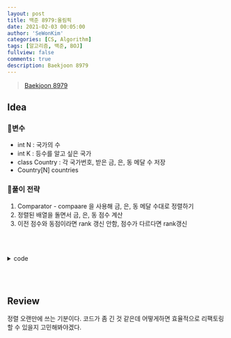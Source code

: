```yaml
---
layout: post
title: 백준 8979:올림픽
date: 2021-02-03 00:05:00
author: 'SeWonKim'
categories: [CS, Algorithm]
tags: [알고리즘, 백준, BOJ]
fullview: false
comments: true
description: Baekjoon 8979
---
```


> [Baekjoon 8979](https://www.acmicpc.net/problem/8979)

## Idea

### 🥚변수

- int N : 국가의 수
- int K : 등수를 알고 싶은 국가
- class Country : 각 국가번호, 받은 금, 은, 동 메달 수 저장
- Country[N] countries 
  
### 🍳풀이 전략

1. Comparator - compaare 을 사용해 금, 은, 동 메달 수대로 정렬하기
2. 정렬된 배열을 돌면서 금, 은, 동 점수 계산
3. 이전 점수와 동점이라면 rank 갱신 안함, 점수가 다르다면 rank갱신

&nbsp;  
&nbsp;


<details>
<summary>code</summary>
<div markdown="1">

```java

import java.io.*;
import java.util.*;

public class BOJ8979_올림픽 {
    public static class Country {
        int num, gold, silver, bronze;

        public Country(int num, int gold, int silver, int bronze) {
            this.num = num;
            this.gold = gold;
            this.silver = silver;
            this.bronze = bronze;
        }
    }
    public static void main(String[] args) throws Exception {
        BufferedReader br = new BufferedReader(new InputStreamReader(System.in));
        StringTokenizer st = new StringTokenizer(br.readLine(), " ");
        int N = Integer.parseInt(st.nextToken());
        int K = Integer.parseInt(st.nextToken());
        Country[] countries = new Country[N];

        for (int i = 0; i < N; i++) {
            st = new StringTokenizer(br.readLine(), " ");
            int num = Integer.parseInt(st.nextToken());
            int gold = Integer.parseInt(st.nextToken());
            int silver = Integer.parseInt(st.nextToken());
            int bronze = Integer.parseInt(st.nextToken());
            countries[i] = new Country(num, gold, silver, bronze);
        }

        Arrays.sort(countries, new Comparator<Country>() {
            @Override
            public int compare(Country o1, Country o2) {
                if(o1.gold == o2.gold) {
                    if(o1.silver == o2.silver) {
                        return o2.bronze - o1.bronze;
                    }
                    return o2.silver - o1.silver;
                }
                return o2.gold - o1.gold;
            }
        });

        int rank = 0;
        int count = 0;
        int score = -1;
        for (int i = 0; i < N; i++) {
            count++;

            int tmp = (countries[i].gold * 3) + (countries[i].silver * 2) + (countries[i].bronze);
            if(score != tmp) {
                rank = count;
                score = tmp;
            }

            if(countries[i].num == K) {
                System.out.println(rank);
                break;
            }
        }
    }
}

```

</div>
</details>

&nbsp;  
&nbsp;

## Review

정렬 오랜만에 쓰는 기분이다. 코드가 좀 긴 것 같은데 어떻게하면 효율적으로 리팩토링 할 수 있을지 고민해봐야겠다.

&nbsp;  
&nbsp;
